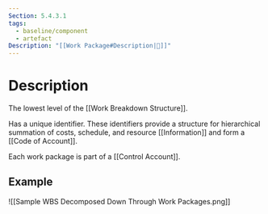 ```yaml
---
Section: 5.4.3.1
tags:
  - baseline/component
  - artefact
Description: "[[Work Package#Description|📝]]"
---
```

# Description
The lowest level of the [[Work Breakdown Structure]].

Has a unique identifier. These identifiers provide a structure for hierarchical summation of costs, schedule, and resource [[Information]] and form a [[Code of Account]].

Each work package is part of a [[Control Account]].
## Example
![[Sample WBS Decomposed Down Through Work Packages.png]]
